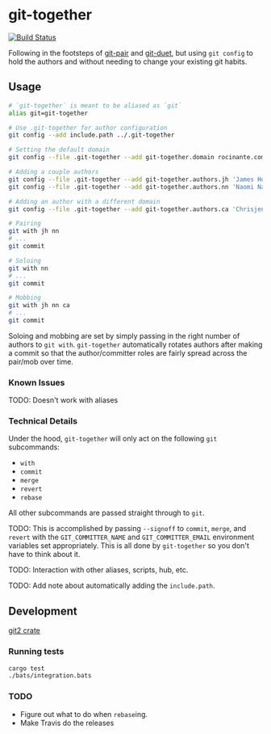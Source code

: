 # git-together

[![Build Status](https://travis-ci.org/kejadlen/git-together.svg?branch=master)](https://travis-ci.org/kejadlen/git-together)

Following in the footsteps of [git-pair][gp] and [git-duet][gd], but using `git
config` to hold the authors and without needing to change your existing git
habits.

[gp]: https://github.com/pivotal/git_scripts
[gd]: https://github.com/git-duet/git-duet

## Usage

```bash
# `git-together` is meant to be aliased as `git`
alias git=git-together

# Use .git-together for author configuration
git config --add include.path ../.git-together

# Setting the default domain
git config --file .git-together --add git-together.domain rocinante.com

# Adding a couple authors
git config --file .git-together --add git-together.authors.jh 'James Holden; jholden'
git config --file .git-together --add git-together.authors.nn 'Naomi Nagata; nnagata'

# Adding an author with a different domain
git config --file .git-together --add git-together.authors.ca 'Chrisjen Avasarala; avasarala@un.gov'

# Pairing
git with jh nn
# ...
git commit

# Soloing
git with nn
# ...
git commit

# Mobbing
git with jh nn ca
# ...
git commit
```

Soloing and mobbing are set by simply passing in the right number of authors to
`git with`. `git-together` automatically rotates authors after making a commit
so that the author/committer roles are fairly spread across the pair/mob over
time.

### Known Issues

TODO: Doesn't work with aliases

### Technical Details

Under the hood, `git-together` will only act on the following `git` subcommands:

- `with`
- `commit`
- `merge`
- `revert`
- `rebase`

All other subcommands are passed straight through to `git`.

TODO: This is accomplished by passing `--signoff` to `commit`, `merge`, and `revert`
with the `GIT_COMMITTER_NAME` and `GIT_COMMITTER_EMAIL` environment variables
set appropriately. This is all done by `git-together` so you don't have to
think about it.

TODO: Interaction with other aliases, scripts, hub, etc.

TODO: Add note about automatically adding the `include.path`.

## Development

[git2 crate][gc]

[gc]: https://github.com/alexcrichton/git2-rs

### Running tests

```bash
cargo test
./bats/integration.bats
```

### TODO

- Figure out what to do when `rebase`ing.
- Make Travis do the releases
